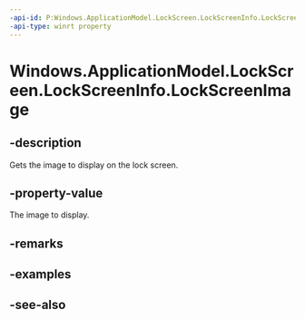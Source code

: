 ```yaml
---
-api-id: P:Windows.ApplicationModel.LockScreen.LockScreenInfo.LockScreenImage
-api-type: winrt property
---
```


<!-- Property syntax
public Windows.Storage.Streams.IRandomAccessStream LockScreenImage { get; }
-->

# Windows.ApplicationModel.LockScreen.LockScreenInfo.LockScreenImage

## -description
Gets the image to display on the lock screen.

## -property-value
The image to display.

## -remarks

## -examples

## -see-also
